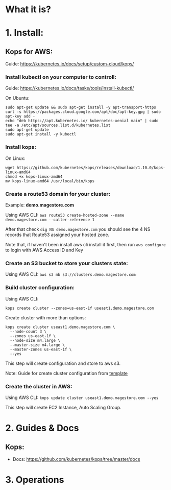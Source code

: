 # What it is?


# 1. Install:


## Kops for AWS:
Guide: https://kubernetes.io/docs/setup/custom-cloud/kops/

### Install kubectl on your computer to controll:
Guide: https://kubernetes.io/docs/tasks/tools/install-kubectl/

On Ubuntu:
```
sudo apt-get update && sudo apt-get install -y apt-transport-https
curl -s https://packages.cloud.google.com/apt/doc/apt-key.gpg | sudo apt-key add -
echo "deb https://apt.kubernetes.io/ kubernetes-xenial main" | sudo tee -a /etc/apt/sources.list.d/kubernetes.list
sudo apt-get update
sudo apt-get install -y kubectl
```

### Install kops:

On Linux:
```
wget https://github.com/kubernetes/kops/releases/download/1.10.0/kops-linux-amd64
chmod +x kops-linux-amd64
mv kops-linux-amd64 /usr/local/bin/kops
```

### Create a route53 domain for your cluster:

Example: **demo.magestore.com**

Using AWS CLI: ```aws route53 create-hosted-zone --name demo.magestore.com --caller-reference 1```

After that check ```dig NS demo.magestore.com``` you should see the 4 NS records that Route53 assigned your hosted zone.

Note that, if haven't been install aws cli install it first, then run ```aws configure``` to login with AWS Access ID and Key

### Create an S3 bucket to store your clusters state:

Using AWS CLI: ```aws s3 mb s3://clusters.demo.magestore.com```

### Build cluster configuration:

Using AWS CLI:

```kops create cluster --zones=us-east-1f useast1.demo.magestore.com```

Create cluster with more than options:

```
kops create cluster useast1.demo.magestore.com \
  --node-count 3 \
  --zones us-east-1f \
  --node-size m4.large \
  --master-size m4.large \
  --master-zones us-east-1f \
  --yes
```

This step will create configuration and store to aws s3.

Note: Guide for create cluster configuration from [template](https://github.com/kubernetes/kops/blob/master/docs/cluster_template.md)

### Create the cluster in AWS:

Using AWS CLI: ```kops update cluster useast1.demo.magestore.com --yes```

This step will create EC2 Instance, Auto Scaling Group.


# 2. Guides & Docs

## Kops:

* Docs: https://github.com/kubernetes/kops/tree/master/docs

# 3. Operations

